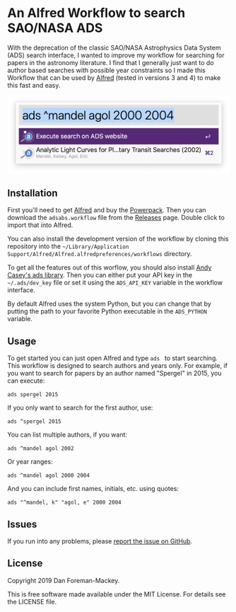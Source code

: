 # An Alfred Workflow to search SAO/NASA ADS

With the deprecation of the classic SAO/NASA Astrophysics Data System (ADS) search interface,
I wanted to improve my workflow for searching for papers in the astronomy literature. I find
that I generally just want to do author based searches with possible year constraints so I made
this Workflow that can be used by [Alfred](https://www.alfredapp.com) (tested in versions 3
and 4) to make this fast and easy.

![Workflow Screenshot](https://github.com/dfm/adsabs.alfredworkflow/raw/master/screenshot.png)

## Installation

First you'll need to get [Alfred](https://www.alfredapp.com) and buy the
[Powerpack](https://www.alfredapp.com/powerpack/). Then you can download the `adsabs.workflow`
file from the [Releases](https://github.com/dfm/adsabs.alfredworkflow/releases) page. Double
click to import that into Alfred.

You can also install the development version of the workflow by cloning this repository into
the `~/Library/Application Support/Alfred/Alfred.alfredpreferences/workflows` directory.

To get all the features out of this worflow, you should also install [Andy Casey's ads
library](https://github.com/andycasey/ads). Then you can either put your API key in the
`~/.ads/dev_key` file or set it using the `ADS_API_KEY` variable in the workflow interface.

By default Alfred uses the system Python, but you can change that by putting the path to your
favorite Python executable in the `ADS_PYTHON` variable.

## Usage

To get started you can just open Alfred and type `ads ` to start searching. This workflow is
designed to search authors and years only. For example, if you want to search for papers by an
author named "Spergel" in 2015, you can execute:

```
ads spergel 2015
```

If you only want to search for the first author, use:

```
ads ^spergel 2015
```

You can list multiple authors, if you want:

```
ads ^mandel agol 2002
```

Or year ranges:

```
ads ^mandel agol 2000 2004
```

And you can include first names, initials, etc. using quotes:

```
ads "^mandel, k" "agol, e" 2000 2004
```

## Issues

If you run into any problems, please [report the issue on
GitHub](https://github.com/dfm/adsabs.alfredworkflow/issues).

## License

Copyright 2019 Dan Foreman-Mackey.

This is free software made available under the MIT License. For details see the LICENSE file.
